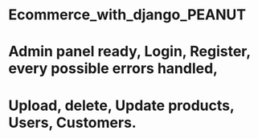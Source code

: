 # Ecommerce_with_django_PEANUT

# Admin panel ready, Login, Register, every possible errors handled, 
# Upload, delete, Update products, Users, Customers.

